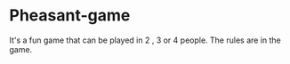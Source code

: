 # Pheasant-game
It's a fun game that can be played in 2 , 3 or 4 people.
The rules are in the game.
